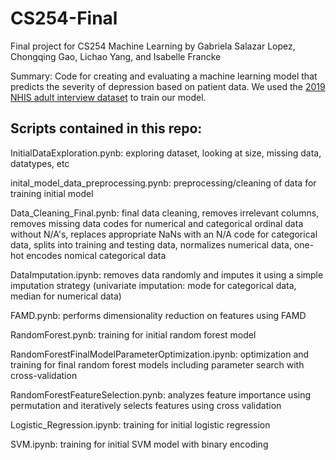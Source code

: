# CS254-Final
Final project for CS254 Machine Learning by Gabriela Salazar Lopez, Chongqing Gao, Lichao Yang, and Isabelle Francke

Summary: Code for creating and evaluating a machine learning model that predicts the severity of depression based on patient data. 
We used the [2019 NHIS adult interview dataset](https://www.cdc.gov/nchs/nhis/2019nhis.htm) to train our model. 

## Scripts contained in this repo:

InitialDataExploration.pynb: exploring dataset, looking at size, missing data, datatypes, etc

inital_model_data_preprocessing.pynb: preprocessing/cleaning of data for training initial model 

Data_Cleaning_Final.pynb: final data cleaning, removes irrelevant columns, removes missing data codes for numerical and categorical ordinal data without N/A's, replaces appropriate NaNs with an N/A code for categorical data, splits into training and testing data, normalizes numerical data, one-hot encodes nomical categorical data

DataImputation.ipynb: removes data randomly and imputes it using a simple imputation strategy (univariate imputation: mode for categorical data, median for numerical data)

FAMD.pynb: performs dimensionality reduction on features using FAMD

RandomForest.pynb: training for initial random forest model 

RandomForestFinalModelParameterOptimization.ipynb: optimization and training for final random forest models including parameter search with cross-validation

RandomForestFeatureSelection.pynb: analyzes feature importance using permutation and iteratively selects features using cross validation

Logistic_Regression.ipynb: training for initial logistic regression

SVM.ipynb: training for initial SVM model with binary encoding

